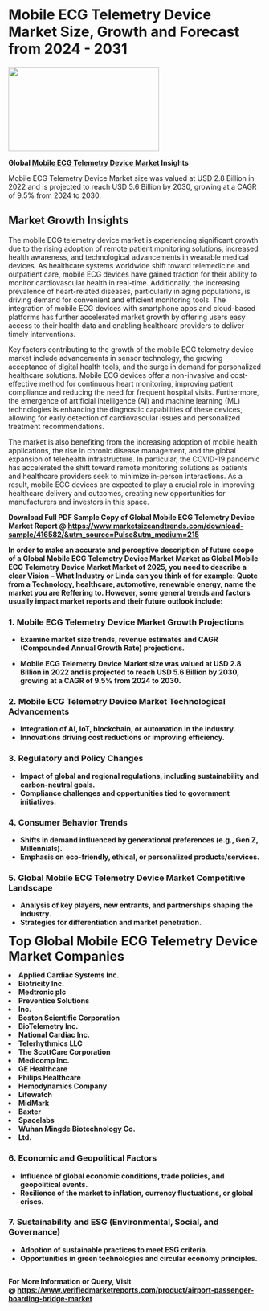<H1>Mobile ECG Telemetry Device Market Size, Growth and Forecast from 2024 - 2031</H1><img class="aligncenter size-medium wp-image-584254" src="https://thirdeyenews.in/wp-content/uploads/2024/09/Global-Market-Research-300x168.jpeg" alt="" width="300" height="168" /><p><strong>Global&nbsp;<a href="https://www.marketsizeandtrends.com/download-sample/416582/&amp;utm_source=Pulse&amp;utm_medium=215">Mobile ECG Telemetry Device Market</a> Insights</strong></p><p>Mobile ECG Telemetry Device Market size was valued at USD 2.8 Billion in 2022 and is projected to reach USD 5.6 Billion by 2030, growing at a CAGR of 9.5% from 2024 to 2030.</p><p><h2>Market Growth Insights</h2> <p>The mobile ECG telemetry device market is experiencing significant growth due to the rising adoption of remote patient monitoring solutions, increased health awareness, and technological advancements in wearable medical devices. As healthcare systems worldwide shift toward telemedicine and outpatient care, mobile ECG devices have gained traction for their ability to monitor cardiovascular health in real-time. Additionally, the increasing prevalence of heart-related diseases, particularly in aging populations, is driving demand for convenient and efficient monitoring tools. The integration of mobile ECG devices with smartphone apps and cloud-based platforms has further accelerated market growth by offering users easy access to their health data and enabling healthcare providers to deliver timely interventions.</p> <p><strong></strong></p> <p>Key factors contributing to the growth of the mobile ECG telemetry device market include advancements in sensor technology, the growing acceptance of digital health tools, and the surge in demand for personalized healthcare solutions. Mobile ECG devices offer a non-invasive and cost-effective method for continuous heart monitoring, improving patient compliance and reducing the need for frequent hospital visits. Furthermore, the emergence of artificial intelligence (AI) and machine learning (ML) technologies is enhancing the diagnostic capabilities of these devices, allowing for early detection of cardiovascular issues and personalized treatment recommendations.</p> <p>The market is also benefiting from the increasing adoption of mobile health applications, the rise in chronic disease management, and the global expansion of telehealth infrastructure. In particular, the COVID-19 pandemic has accelerated the shift toward remote monitoring solutions as patients and healthcare providers seek to minimize in-person interactions. As a result, mobile ECG devices are expected to play a crucial role in improving healthcare delivery and outcomes, creating new opportunities for manufacturers and investors in this space.</p> <p><strong></p><p><span class=""><strong>Download Full PDF Sample Copy of Global Mobile ECG Telemetry Device Market Report</strong> @ <a href="https://www.marketsizeandtrends.com/download-sample/416582/&amp;utm_source=Pulse&amp;utm_medium=215" target="_blank">https://www.marketsizeandtrends.com/download-sample/416582/&amp;utm_source=Pulse&amp;utm_medium=215</a></span></p><p>In order to make an accurate and perceptive description of future scope of a Global&nbsp;Mobile ECG Telemetry Device Market Market as Global&nbsp;Mobile ECG Telemetry Device Market Market of 2025, you need to describe a clear Vision &ndash; What Industry or Linda can you think of for example: Quote from a Technology, healthcare, automotive, renewable energy, name the market you are Reffering to. However, some general trends and factors usually impact market reports and their future outlook include:</p><h3>1.&nbsp;<strong>Mobile ECG Telemetry Device Market Growth Projections</strong></h3><ul><li>Examine market size trends, revenue estimates and CAGR (Compounded Annual Growth Rate) projections.</li><li><p>Mobile ECG Telemetry Device Market size was valued at USD 2.8 Billion in 2022 and is projected to reach USD 5.6 Billion by 2030, growing at a CAGR of 9.5% from 2024 to 2030.</p></li></ul><h3>2.&nbsp;<strong>Mobile ECG Telemetry Device Market Technological Advancements</strong></h3><ul><li>Integration of AI, IoT, blockchain, or automation in the industry.</li><li>Innovations driving cost reductions or improving efficiency.</li></ul><h3>3.&nbsp;<strong>Regulatory and Policy Changes</strong></h3><ul><li>Impact of global and regional regulations, including sustainability and carbon-neutral goals.</li><li>Compliance challenges and opportunities tied to government initiatives.</li></ul><h3>4.&nbsp;<strong>Consumer Behavior Trends</strong></h3><ul><li>Shifts in demand influenced by generational preferences (e.g., Gen Z, Millennials).</li><li>Emphasis on eco-friendly, ethical, or personalized products/services.</li></ul><h3>5.&nbsp;<strong>Global Mobile ECG Telemetry Device Market Competitive Landscape</strong></h3><ul><li>Analysis of key players, new entrants, and partnerships shaping the industry.</li><li>Strategies for differentiation and market penetration.</li></ul><p data-pm-slice="1 1 []"><span style="color: inherit; font-family: inherit; font-size: 25px;">Top Global Mobile ECG Telemetry Device Market Companies</span></p><div class="" data-test-id=""><p><li>Applied Cardiac Systems Inc.</li><li> Biotricity Inc.</li><li> Medtronic plc</li><li> Preventice Solutions</li><li> Inc.</li><li> Boston Scientific Corporation</li><li> BioTelemetry Inc.</li><li> National Cardiac Inc.</li><li> Telerhythmics LLC</li><li> The ScottCare Corporation</li><li> Medicomp Inc.</li><li> GE Healthcare</li><li> Philips Healthcare</li><li> Hemodynamics Company</li><li> Lifewatch</li><li> MidMark</li><li> Baxter</li><li> Spacelabs</li><li> Wuhan Mingde Biotechnology Co.</li><li> Ltd.</li></p></div><h3>6.&nbsp;<strong>Economic and Geopolitical Factors</strong></h3><ul><li>Influence of global economic conditions, trade policies, and geopolitical events.</li><li>Resilience of the market to inflation, currency fluctuations, or global crises.</li></ul><h3>7.&nbsp;<strong>Sustainability and ESG (Environmental, Social, and Governance)</strong></h3><ul><li>Adoption of sustainable practices to meet ESG criteria.</li><li>Opportunities in green technologies and circular economy principles.</li></ul><h2><strong style="font-size: 14px;">For More Information or Query, Visit @&nbsp;</strong><a style="background-color: #ffffff; font-size: 14px;" href="https://www.marketsizeandtrends.com/report/mobile-ecg-telemetry-device-market/" target="_blank">https://www.verifiedmarketreports.com/product/airport-passenger-boarding-bridge-market</a></h2>
